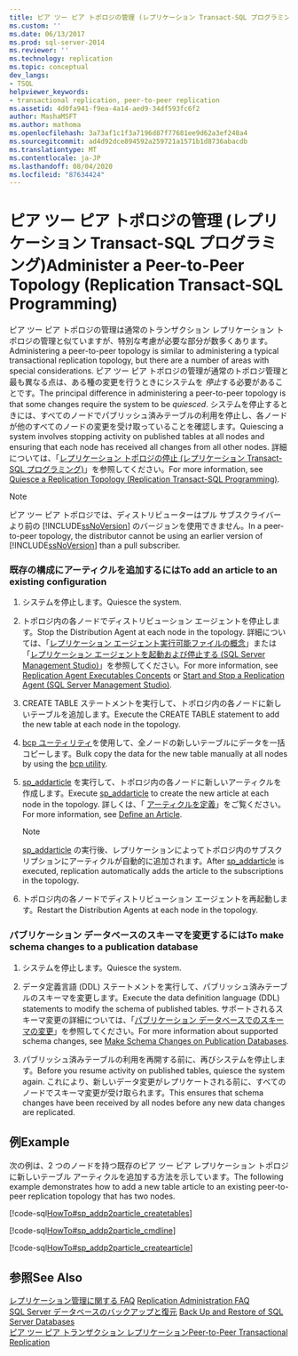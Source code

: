 ```yaml
---
title: ピア ツー ピア トポロジの管理 (レプリケーション Transact-SQL プログラミング) | Microsoft Docs
ms.custom: ''
ms.date: 06/13/2017
ms.prod: sql-server-2014
ms.reviewer: ''
ms.technology: replication
ms.topic: conceptual
dev_langs:
- TSQL
helpviewer_keywords:
- transactional replication, peer-to-peer replication
ms.assetid: 4d0fa941-f9ea-4a14-aed9-34df593fc6f2
author: MashaMSFT
ms.author: mathoma
ms.openlocfilehash: 3a73af1c1f3a7196d87f77681ee9d62a3ef248a4
ms.sourcegitcommit: ad4d92dce894592a259721a1571b1d8736abacdb
ms.translationtype: MT
ms.contentlocale: ja-JP
ms.lasthandoff: 08/04/2020
ms.locfileid: "87634424"
---
```

# <a name="administer-a-peer-to-peer-topology-replication-transact-sql-programming"></a><span data-ttu-id="e214b-102">ピア ツー ピア トポロジの管理 (レプリケーション Transact-SQL プログラミング)</span><span class="sxs-lookup"><span data-stu-id="e214b-102">Administer a Peer-to-Peer Topology (Replication Transact-SQL Programming)</span></span>
  <span data-ttu-id="e214b-103">ピア ツー ピア トポロジの管理は通常のトランザクション レプリケーション トポロジの管理と似ていますが、特別な考慮が必要な部分が数多くあります。</span><span class="sxs-lookup"><span data-stu-id="e214b-103">Administering a peer-to-peer topology is similar to administering a typical transactional replication topology, but there are a number of areas with special considerations.</span></span> <span data-ttu-id="e214b-104">ピア ツー ピア トポロジの管理が通常のトポロジ管理と最も異なる点は、ある種の変更を行うときにシステムを *停止*する必要があることです。</span><span class="sxs-lookup"><span data-stu-id="e214b-104">The principal difference in administering a peer-to-peer topology is that some changes require the system to be *quiesced*.</span></span> <span data-ttu-id="e214b-105">システムを停止するときには、すべてのノードでパブリッシュ済みテーブルの利用を停止し、各ノードが他のすべてのノードの変更を受け取っていることを確認します。</span><span class="sxs-lookup"><span data-stu-id="e214b-105">Quiescing a system involves stopping activity on published tables at all nodes and ensuring that each node has received all changes from all other nodes.</span></span> <span data-ttu-id="e214b-106">詳細については、「[レプリケーション トポロジの停止 &#40;レプリケーション Transact-SQL プログラミング&#41;](quiesce-a-replication-topology-replication-transact-sql-programming.md)」を参照してください。</span><span class="sxs-lookup"><span data-stu-id="e214b-106">For more information, see [Quiesce a Replication Topology &#40;Replication Transact-SQL Programming&#41;](quiesce-a-replication-topology-replication-transact-sql-programming.md).</span></span>  
  
> [!NOTE]  
>  <span data-ttu-id="e214b-107">ピア ツー ピア トポロジでは、ディストリビューターはプル サブスクライバーより前の [!INCLUDE[ssNoVersion](../../../includes/ssnoversion-md.md)] のバージョンを使用できません。</span><span class="sxs-lookup"><span data-stu-id="e214b-107">In a peer-to-peer topology, the distributor cannot be using an earlier version of [!INCLUDE[ssNoVersion](../../../includes/ssnoversion-md.md)] than a pull subscriber.</span></span>  
  
### <a name="to-add-an-article-to-an-existing-configuration"></a><span data-ttu-id="e214b-108">既存の構成にアーティクルを追加するには</span><span class="sxs-lookup"><span data-stu-id="e214b-108">To add an article to an existing configuration</span></span>  
  
1.  <span data-ttu-id="e214b-109">システムを停止します。</span><span class="sxs-lookup"><span data-stu-id="e214b-109">Quiesce the system.</span></span>  
  
2.  <span data-ttu-id="e214b-110">トポロジ内の各ノードでディストリビューション エージェントを停止します。</span><span class="sxs-lookup"><span data-stu-id="e214b-110">Stop the Distribution Agent at each node in the topology.</span></span> <span data-ttu-id="e214b-111">詳細については、「[レプリケーション エージェント実行可能ファイルの概念](../concepts/replication-agent-executables-concepts.md)」または「[レプリケーション エージェントを起動および停止する &#40;SQL Server Management Studio&#41;](../agents/start-and-stop-a-replication-agent-sql-server-management-studio.md)」を参照してください。</span><span class="sxs-lookup"><span data-stu-id="e214b-111">For more information, see [Replication Agent Executables Concepts](../concepts/replication-agent-executables-concepts.md) or [Start and Stop a Replication Agent &#40;SQL Server Management Studio&#41;](../agents/start-and-stop-a-replication-agent-sql-server-management-studio.md).</span></span>  
  
3.  <span data-ttu-id="e214b-112">CREATE TABLE ステートメントを実行して、トポロジ内の各ノードに新しいテーブルを追加します。</span><span class="sxs-lookup"><span data-stu-id="e214b-112">Execute the CREATE TABLE statement to add the new table at each node in the topology.</span></span>  
  
4.  <span data-ttu-id="e214b-113">[bcp ユーティリティ](../../../tools/bcp-utility.md)を使用して、全ノードの新しいテーブルにデータを一括コピーします。</span><span class="sxs-lookup"><span data-stu-id="e214b-113">Bulk copy the data for the new table manually at all nodes by using the [bcp utility](../../../tools/bcp-utility.md).</span></span>  
  
5.  <span data-ttu-id="e214b-114">[sp_addarticle](/sql/relational-databases/system-stored-procedures/sp-addarticle-transact-sql) を実行して、トポロジ内の各ノードに新しいアーティクルを作成します。</span><span class="sxs-lookup"><span data-stu-id="e214b-114">Execute [sp_addarticle](/sql/relational-databases/system-stored-procedures/sp-addarticle-transact-sql) to create the new article at each node in the topology.</span></span> <span data-ttu-id="e214b-115">詳しくは、「 [アーティクルを定義](../publish/define-an-article.md)」をご覧ください。</span><span class="sxs-lookup"><span data-stu-id="e214b-115">For more information, see [Define an Article](../publish/define-an-article.md).</span></span>  
  
    > [!NOTE]  
    >  <span data-ttu-id="e214b-116">[sp_addarticle](/sql/relational-databases/system-stored-procedures/sp-addarticle-transact-sql) の実行後、レプリケーションによってトポロジ内のサブスクリプションにアーティクルが自動的に追加されます。</span><span class="sxs-lookup"><span data-stu-id="e214b-116">After [sp_addarticle](/sql/relational-databases/system-stored-procedures/sp-addarticle-transact-sql) is executed, replication automatically adds the article to the subscriptions in the topology.</span></span>  
  
6.  <span data-ttu-id="e214b-117">トポロジ内の各ノードでディストリビューション エージェントを再起動します。</span><span class="sxs-lookup"><span data-stu-id="e214b-117">Restart the Distribution Agents at each node in the topology.</span></span>  
  
### <a name="to-make-schema-changes-to-a-publication-database"></a><span data-ttu-id="e214b-118">パブリケーション データベースのスキーマを変更するには</span><span class="sxs-lookup"><span data-stu-id="e214b-118">To make schema changes to a publication database</span></span>  
  
1.  <span data-ttu-id="e214b-119">システムを停止します。</span><span class="sxs-lookup"><span data-stu-id="e214b-119">Quiesce the system.</span></span>  
  
2.  <span data-ttu-id="e214b-120">データ定義言語 (DDL) ステートメントを実行して、パブリッシュ済みテーブルのスキーマを変更します。</span><span class="sxs-lookup"><span data-stu-id="e214b-120">Execute the data definition language (DDL) statements to modify the schema of published tables.</span></span> <span data-ttu-id="e214b-121">サポートされるスキーマ変更の詳細については、「[パブリケーション データベースでのスキーマの変更](../publish/make-schema-changes-on-publication-databases.md)」を参照してください。</span><span class="sxs-lookup"><span data-stu-id="e214b-121">For more information about supported schema changes, see [Make Schema Changes on Publication Databases](../publish/make-schema-changes-on-publication-databases.md).</span></span>  
  
3.  <span data-ttu-id="e214b-122">パブリッシュ済みテーブルの利用を再開する前に、再びシステムを停止します。</span><span class="sxs-lookup"><span data-stu-id="e214b-122">Before you resume activity on published tables, quiesce the system again.</span></span> <span data-ttu-id="e214b-123">これにより、新しいデータ変更がレプリケートされる前に、すべてのノードでスキーマ変更が受け取られます。</span><span class="sxs-lookup"><span data-stu-id="e214b-123">This ensures that schema changes have been received by all nodes before any new data changes are replicated.</span></span>  
  
## <a name="example"></a><span data-ttu-id="e214b-124">例</span><span class="sxs-lookup"><span data-stu-id="e214b-124">Example</span></span>  
 <span data-ttu-id="e214b-125">次の例は、2 つのノードを持つ既存のピア ツー ピア レプリケーション トポロジに新しいテーブル アーティクルを追加する方法を示しています。</span><span class="sxs-lookup"><span data-stu-id="e214b-125">The following example demonstrates how to add a new table article to an existing peer-to-peer replication topology that has two nodes.</span></span>  
  
 [!code-sql[HowTo#sp_addp2particle_createtables](../../../snippets/tsql/SQL15/replication/howto/tsql/addp2particle.sql#sp_addp2particle_createtables)]  
  
 [!code-sql[HowTo#sp_addp2particle_cmdline](../../../snippets/tsql/SQL15/replication/howto/tsql/addp2particle.sql#sp_addp2particle_cmdline)]  
  
 [!code-sql[HowTo#sp_addp2particle_createarticle](../../../snippets/tsql/SQL15/replication/howto/tsql/addp2particle.sql#sp_addp2particle_createarticle)]  
  
## <a name="see-also"></a><span data-ttu-id="e214b-126">参照</span><span class="sxs-lookup"><span data-stu-id="e214b-126">See Also</span></span>  
 <span data-ttu-id="e214b-127">[レプリケーション管理に関する FAQ](frequently-asked-questions-for-replication-administrators.md) </span><span class="sxs-lookup"><span data-stu-id="e214b-127">[Replication Administration FAQ](frequently-asked-questions-for-replication-administrators.md) </span></span>  
 <span data-ttu-id="e214b-128">[SQL Server データベースのバックアップと復元](../../backup-restore/back-up-and-restore-of-sql-server-databases.md) </span><span class="sxs-lookup"><span data-stu-id="e214b-128">[Back Up and Restore of SQL Server Databases](../../backup-restore/back-up-and-restore-of-sql-server-databases.md) </span></span>  
 [<span data-ttu-id="e214b-129">ピア ツー ピア トランザクション レプリケーション</span><span class="sxs-lookup"><span data-stu-id="e214b-129">Peer-to-Peer Transactional Replication</span></span>](../transactional/peer-to-peer-transactional-replication.md)  
  
  
